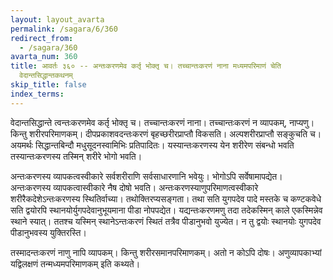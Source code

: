 ```yaml
---
layout: layout_avarta
permalink: /sagara/6/360
redirect_from:
  - /sagara/360
avarta_num: 360
title: आवर्तः ३६० -- अन्तःकरणमेव कर्तृ भोक्तृ च। तच्चान्तःकरणं नाना मध्यमपरिमाणं चेति
  वेदान्तसिद्धान्तकथनम्
skip_title: false
index_terms: 
---
```


वेदान्तसिद्धान्ते त्वन्तःकरणमेव कर्तृ भोक्तृ च।
तच्चान्तःकरणं
नाना। तच्चान्तःकरणं न व्यापकम्, नाप्यणु। किन्तु शरीरपरिमाणकम्।
दीपप्रकाशवदन्तःकरणं बृहच्छरीरप्राप्तौ विकसति। अल्पशरीरप्राप्तौ सङ्कुचति च। अयमर्थः सिद्धान्तबिन्दौ मधुसूदनस्वामिभिः प्रतिपादितः।
यस्यान्तःकरणस्य येन शरीरेण संबन्धो भवति तस्यान्तःकरणस्य तस्मिन् शरीरे
भोगो भवति।

अन्तःकरणस्य व्यापकत्वस्वीकारे सर्वशरीराणि सर्वसाधारणानि
भवेयुः। भोगोऽपि सर्वेषामापद्येत। अन्तःकरणस्य व्यापकत्वास्वीकारे नैष
दोषो भवति। अन्तःकरणस्याणुपरिमाणत्वस्वीकारे शरीरैकदेशेऽन्तःकरणस्य
स्थितिर्वाच्या। तथोक्तिरप्यसङ्गता। तथा सति युगपदेव पादे मस्तके च
कण्टकवेधे सति द्वयोरपि स्थानयोर्युगपदेवानुभूयमाना पीडा नोपपद्येत। यद्यन्तःकरणमणु तदा तदेकस्मिन् काले एकस्मिन्नेव स्थाने स्यात्। ततश्च यस्मिन्
स्थानेऽन्तःकरणं स्थितं तत्रैव पीडानुभवो युज्येत। न तु द्वयोः स्थानयोः
युगपदेव पीडानुभवस्य युक्तिरस्ति।

तस्मादन्तःकरणं नाणु नापि व्यापकम्। किन्तु शरीरसमानपरिमाणकम्। अतो न कोऽपि दोषः। अणुव्यापकाभ्यां यद्विलक्षणं तन्मध्यमपरिमाणकम् इति कथ्यते।
